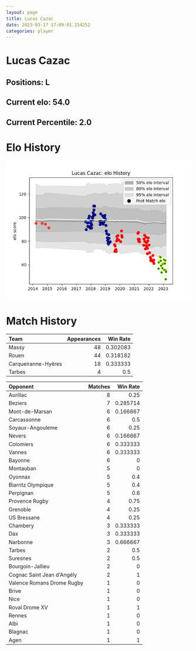 ```yaml
---  
layout: page  
title: Lucas Cazac  
date: 2023-03-17 17:09:01.154252  
categories: player  
---
```

# Lucas Cazac

## Positions: L

## Current elo: 54.0

## Current Percentile: 2.0

# Elo History


![elo history](history_LucasCazac.png)
# Match History


| Team                |   Appearances |   Win Rate |
|:--------------------|--------------:|-----------:|
| Massy               |            48 |   0.302083 |
| Rouen               |            44 |   0.318182 |
| Carqueiranne-Hyères |            18 |   0.333333 |
| Tarbes              |             4 |   0.5      |

| Opponent                   |   Matches |   Win Rate |
|:---------------------------|----------:|-----------:|
| Aurillac                   |         8 |   0.25     |
| Beziers                    |         7 |   0.285714 |
| Mont-de-Marsan             |         6 |   0.166667 |
| Carcassonne                |         6 |   0.5      |
| Soyaux-Angouleme           |         6 |   0.25     |
| Nevers                     |         6 |   0.166667 |
| Colomiers                  |         6 |   0.333333 |
| Vannes                     |         6 |   0.333333 |
| Bayonne                    |         6 |   0        |
| Montauban                  |         5 |   0        |
| Oyonnax                    |         5 |   0.4      |
| Biarritz Olympique         |         5 |   0.4      |
| Perpignan                  |         5 |   0.6      |
| Provence Rugby             |         4 |   0.75     |
| Grenoble                   |         4 |   0.25     |
| US Bressane                |         4 |   0.25     |
| Chambery                   |         3 |   0.333333 |
| Dax                        |         3 |   0.333333 |
| Narbonne                   |         3 |   0.666667 |
| Tarbes                     |         2 |   0.5      |
| Suresnes                   |         2 |   0.5      |
| Bourgoin-Jallieu           |         2 |   0        |
| Cognac Saint Jean d'Angély |         2 |   1        |
| Valence Romans Drome Rugby |         1 |   0        |
| Brive                      |         1 |   0        |
| Nice                       |         1 |   0        |
| Roval Drome XV             |         1 |   1        |
| Rennes                     |         1 |   0        |
| Albi                       |         1 |   0        |
| Blagnac                    |         1 |   0        |
| Agen                       |         1 |   1        |